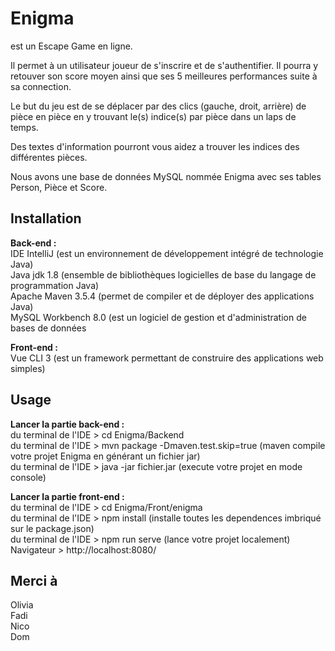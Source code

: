 # Enigma

est un Escape Game en ligne.

Il permet à un utilisateur joueur de s'inscrire et de s'authentifier.
Il pourra y retouver son score moyen ainsi que ses 5 meilleures performances
suite à sa connection.

Le but du jeu est de se déplacer par des clics (gauche, droit, arrière) 
de pièce en pièce en y trouvant le(s) indice(s) par pièce dans un laps de
temps.

Des textes d'information pourront vous aidez a trouver les indices des différentes pièces.  

Nous avons une base de données MySQL nommée Enigma avec ses tables Person, Pièce et Score.  

## Installation

<strong>Back-end :</strong>  
IDE IntelliJ                        (est un environnement de développement intégré de technologie Java)  
Java jdk 1.8                        (ensemble de bibliothèques logicielles de base du langage de programmation Java)  
Apache Maven 3.5.4                  (permet de compiler et de déployer des applications Java)  
MySQL Workbench 8.0                 (est un logiciel de gestion et d'administration de bases de données  

<strong>Front-end :</strong>  
Vue CLI 3                           (est un framework permettant de construire des applications web simples)  

## Usage  

<strong>Lancer la partie back-end :</strong>  
du terminal de l'IDE > cd Enigma/Backend  
du terminal de l'IDE > mvn package -Dmaven.test.skip=true   (maven compile votre projet Enigma en générant un fichier jar)  
du terminal de l'IDE > java -jar fichier.jar  (execute votre projet en mode console)   

<strong>Lancer la partie front-end :</strong>  
du terminal de l'IDE > cd Enigma/Front/enigma  
du terminal de l'IDE > npm install              (installe toutes les dependences imbriqué sur le package.json)  
du terminal de l'IDE > npm run serve            (lance votre projet localement)  
Navigateur >  http://localhost:8080/  

## Merci à  

Olivia  
Fadi  
Nico  
Dom  
